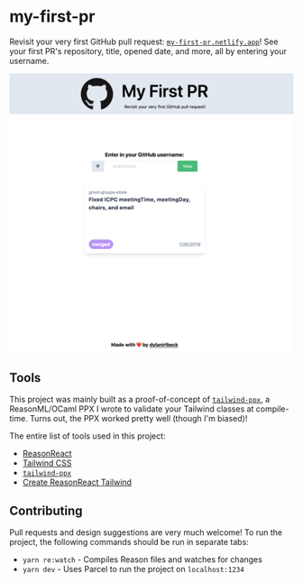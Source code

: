 # my-first-pr

Revisit your very first GitHub pull request:
[`my-first-pr.netlify.app`](https://my-first-pr.netlify.app)! See your first
PR's repository, title, opened date, and more, all by entering your username.

<img src="assets/my_first_pr.png" />

## Tools

This project was mainly built as a proof-of-concept of
[`tailwind-ppx`](https://github.com/dylanirlbeck/tailwind-ppx), a ReasonML/OCaml
PPX I wrote to validate your Tailwind classes at compile-time. Turns out, the
PPX worked pretty well (though I'm biased)!

The entire list of tools used in this project:

- [ReasonReact](https://reasonml.github.io/reason-react/)
- [Tailwind CSS](https://tailwindcss.com)
- [`tailwind-ppx`](https://github.com/dylanirlbeck/tailwind-ppx)
- [Create ReasonReact Tailwind](https://github.com/bodhish/create-reason-react-tailwind)

## Contributing

Pull requests and design suggestions are very much welcome! To run the project,
the following commands should be run in separate tabs:

- `yarn re:watch` - Compiles Reason files and watches for changes
- `yarn dev` - Uses Parcel to run the project on `localhost:1234`
